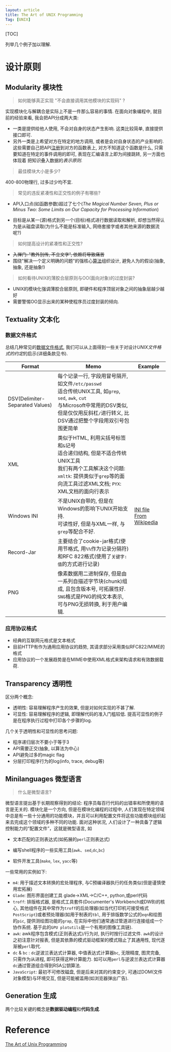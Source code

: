 ```yaml
---
layout: article 
title: The Art of UNIX Programming
Tag: [UNIX]
---
```




[TOC]


列举几个例子加以理解.

# 设计原则

## Modularity 模块性

> 如何能够真正实现 "不会直接调用其他模块的实现码" ?

实现模块化与解耦合是实际上不是一件那么容易的事情. 在面向对象编程中, 就目前的经验来看, 我会把API分成两大类:

- 一类是提供给他人使用, 不会对自身的状态产生影响. 这类比较简单, 直接提供接口即可.
- 另外一类是上希望对方在特定的地方调用, 或者是会对自身状态的产业影响的. 这些需要自己把API<u>注册</u>到对方的函数表上, 对方不知道这个函数是什么, 只需要知道在特定的事件调用的即可, 表现在汇编语言上即为间接跳转, 另一方面也体现着 把知识叠入数据的*表示原则*.

> 最佳模块大小是多少?

400-800物理行, 过多过少均不宜.

> 常见的违反紧凑性和正交性的例子有哪些?

- API入口点(如函数参数)超过了七个(*The Magical Number Seven, Plus or Minus Two: Some Limits on Our Capacity for Processing Information*)

- 目标是从某一(源)格式到另一个(目标)格式进行数据读取和解析, 却想当然得认为是从磁盘读取(为什么不能是标准输入, 网络套接字或者其他来源的数据流呢?)

> 如何提高设计的紧凑性和正交性?

- ~~入禅门: "教外别传, 不立文字", 依赖将导致痛苦~~
- 围绕"解决一个定义明确的问题"的强核心<u>算法</u>组织设计, 避免人为的假设(抽象, 抽象, 还是抽象!)

> 如何看待UNIX的薄胶合层原则与OO(面向对象)的过度封装?

- UNIX的模块化强调薄胶合层原则, 即硬件和程序顶层对象之间的抽象层越少越好
- 需要警惕OO显示出来的某种使程序员过度封装的倾向.

## Textuality 文本化

### 数据文件格式

总结几种常见的<u>数据文件格式</u>, 我们可以从上面得到一些关于对设计*UNIX文件格式的约定*的启示(详细条款见书).

| Format                          | Memo                                                         | Example                                                      |
| ------------------------------- | ------------------------------------------------------------ | ------------------------------------------------------------ |
| DSV(Delimiter-Separated Values) | 每个记录一行, 字段用冒号隔开, 如文件`/etc/passwd`<br />适合传统UNIX工具, 如`grep`, `sed`, `awk`, `cut`<br />与Microsoft中常用的DSV类似, 但是仅仅用反斜杠`/`进行转义, 比DSV通过把整个字段用双引号包围更简单 |                                                              |
| XML                             | 类似于HTML, 利用尖括号标签和`&`记号<br />适合递归结构, 但是不适合传统UNIX工具<br />我们有两个工具解决这个问题: `xmltk`: 提供类似于`grep`等的面向流工具过滤XML文档; `PYX`: XML文档的面向行表示 |                                                              |
| Windows INI                     | 不是UNIX自带的, 但是在Windows的影响下UNIX开始支持.<br />可读性好, 但是与XML一样, 与`grep`等配合不好. | [INI file From Wikipedia](https://en.wikipedia.org/wiki/INI_file) |
| Record-Jar                      | 主要结合了cookie-jar格式(使用节格式,  用`%%`作为记录分隔符)和RFC 822格式(使用了`关键字:值`的方式进行记录) |                                                              |
| PNG                             | 像素数据用二进制保存, 但是由一系列自描述字节块(chunk)组成, 且包含版本号, 可拓展性好.<br />`SNG`格式是PNG的纯文本表示, 可与PNG无损转换, 利于用户编辑. |                                                              |

### 应用协议格式

- 经典的互联网元格式是文本格式
- 目前HTTP有作为通用应用协议的趋势, 其请求部分采用类似RFC822/MIME的格式
- 应用协议的一个发展趋势是在MIME中使用XML格式来架构请求和有效数据载荷.

## Transparency 透明性

区分两个概念:

- 透明性: 容易理解程序产生的效果, 但是对如何实现的不甚了解.
- 可显性: 容易理解程序的逻辑, 即理解代码的准入门槛较低. 提高可显性的例子是在程序执行过程中打印各个步骤的log. 

几个关于透明性和可显性的思考问题:

- 程序递归层次不要小于等于3
- API需要正交(抽象, 以算法为中心)
- API避免过多的magic flag
- 分层打印程序行为的log(info, trace, debug等)

## Minilanguages 微型语言

> 什么是微型语言?

微型语言提出基于长期观察得到的结论: 程序员每百行代码的出错率和所使用的语言是无关的. 模块化是一个方向, 但是在模块化编程的过程中, 人们发现在特定领域中总是有一些十分通用的功能模块，并且可以利用配置文件将这些功能模块组织起来去完成这个领域的多种不同的功能. 面对这种状况, 人们设计了一种具备了逻辑控制能力的“配置文件”，这就是微型语言, 如

- 文本匹配的正则表达式(如拓展的`perl`正则表达式)

- 编写shell程序的一些实用工具(`awk`、`sed`,`dc`,`bc`)

- 软件开发工具(`make`, `lex`, `yacc`等)

  

一些常用的实例如下:

- `m4`: 用于描述文本转换的宏处理程序, 与C预编译器执行的任务类似(但是谨慎使用宏拓展)
-  `Glade`: 图形界面创建工具 glade->XML->C/C++, python,或perl代码
-  `troff`: 排版格式器, 是格式工具套件(Documenter's Workbench或DWB)的核心, 其他组件在其中常作为`troff`的后处理器(如当代打印机可接受格式`PostScript`)或者预处理器(如用于制表的`tbl`, 用于排版数学公式的`eqn`和绘图的`pic`, 提供测绘图功能的`grap`, 在实际中他们通常通过管道进行连接组成一个协作系统. 基于此的`GPU plotutils`是一个有用的图像工具链).
-  `awk`: awk程序包含模式(正则表达式)/行为对, 执行时按行过滤文件. `awk`的设计之初注意针对报表, 但是其依靠的模式驱动框架的模式阻止了其通用性, 现代逐渐被`perl`取代.
-  `dc` & `bc` : `dc`逆波兰表达式计算器, 中值表达式计算器`bc`, 无限精度, 图灵完备, 只需作为从进程, 即可获得这种计算能力. 如可以用`perl`与逆波兰表达式计算器`dc`通过管道组合得到RSA公钥算法.
-  `JavaScript`: 最初不可修改磁盘, 但是后来对其的约束变少, 可通过DOM(文件对象模型)与环境交互, 但是可能被滥用(如浏览器弹出广告).



## Generation 生成

两个比较关键的概念是**数据驱动编程**和**代码生成**.



# Reference

[The Art of Unix Programming](http://www.catb.org/~esr/writings/taoup/html/)

